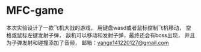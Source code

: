 # MFC-game
本次实验设计了一款飞机大战的游戏，
用键盘wasd或者鼠标控制飞机移动，
空格或鼠标左键发射子弹，
敌机可以移动和发射子弹，最终还会有boss出现，
并且为子弹发射和碰撞添加了音频，
邮箱：yangx141220127@gmail.com
